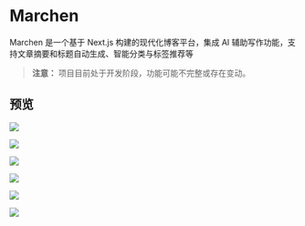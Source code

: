 # Marchen

Marchen 是一个基于 Next.js 构建的现代化博客平台，集成 AI 辅助写作功能，支持文章摘要和标题自动生成、智能分类与标签推荐等

> **注意：** 项目目前处于开发阶段，功能可能不完整或存在变动。

## 预览

![](https://fastly.jsdelivr.net/gh/suemor233/static@main/img/202505120044064.png)

![](https://fastly.jsdelivr.net/gh/suemor233/static@main/img/202505120044059.png)

![](https://fastly.jsdelivr.net/gh/suemor233/static@main/img/202505120049923.png)

![](https://fastly.jsdelivr.net/gh/suemor233/static@main/img/202505120044063.png)

![](https://fastly.jsdelivr.net/gh/suemor233/static@main/img/202505120044062.png)

![](https://fastly.jsdelivr.net/gh/suemor233/static@main/img/202505120044061.png)
